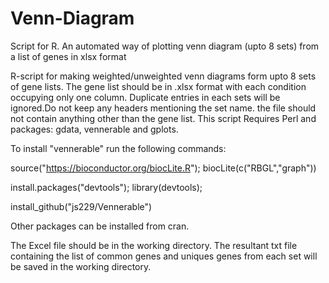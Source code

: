 # Venn-Diagram
Script for R. An automated way of plotting venn diagram (upto 8 sets) from a list of genes in xlsx format

R-script for making weighted/unweighted venn diagrams form upto 8 sets of gene lists.
The gene list should be in .xlsx format with each condition occupying only one column. Duplicate entries in each sets will be ignored.Do not keep any headers mentioning the set name. the file should not contain anything other than the gene list.
This script Requires Perl and packages: gdata, vennerable and gplots.

To install "vennerable" run the following commands:

   source("https://bioconductor.org/biocLite.R"); biocLite(c("RBGL","graph"))
   
   install.packages("devtools"); library(devtools);
   
   install_github("js229/Vennerable")
   
Other packages can be installed from cran.

The Excel file should be in the working directory. The resultant txt file containing the list of common genes and uniques genes from each set will be saved in the working directory.
